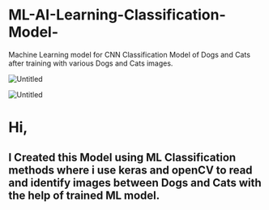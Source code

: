 # ML-AI-Learning-Classification-Model-
Machine Learning model for CNN Classification Model of Dogs and Cats after training with various Dogs and Cats images.


![Untitled](https://github.com/user-attachments/assets/d112f9dc-245e-4667-b426-9d50de3acc80)


![Untitled](https://github.com/user-attachments/assets/b0ff4039-6d52-4e61-bf5d-f8533c773cce)


<h1>Hi,</h1>

<h2>I Created this Model using ML Classification methods where i use keras and openCV to read and identify images between Dogs and Cats with the help of trained ML model.</h2>
